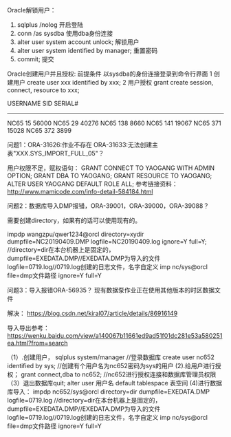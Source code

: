 Oracle解锁用户：
1. sqlplus /nolog        开启登陆
2. conn /as sysdba     使用dba身份连接
3. alter user system account unlock;     解锁用户
4. alter user system identified by manager;     重置密码
5. commit;    提交

Oracle创建用户并且授权:
前提条件
    以sysdba的身份连接登录到命令行界面
1 创建用户
 create user xxx identified by xxx;
2 用户授权
 grant create session, connect, resource to xxx;


USERNAME                              SID    SERIAL#
------------------------------ ---------- ----------
NC65                                   15      56000
NC65                                   29      40276
NC65                                  138       8660
NC65                                  141      19067
NC65                                  371      15028
NC65                                  372       3899



问题1：ORA-31626:作业不存在 ORA-31633:无法创建主表"XXX.SYS_IMPORT_FULL_05"？

用户权限不足，赋权语句：
GRANT CONNECT TO YAOGANG WITH ADMIN OPTION;
GRANT DBA TO YAOGANG;
GRANT RESOURCE TO YAOGANG;
ALTER USER YAOGANG DEFAULT ROLE ALL;
参考链接资料：
http://www.mamicode.com/info-detail-584184.html

问题2：数据库导入DMP报错，ORA-39001，ORA-39000，ORA-39088？

需要创建directory，如果有的话可以使用现有的。


impdp  wangzpu/qwer1234@orcl directory=xydir dumpfile=NC20190409.DMP logfile=NC20190409.log  ignore=Y full=Y;
//directory=dir在本台机器上是固定的，
  dumpfile=EXEDATA.DMP//EXEDATA.DMP为导入的文件logfile=0719.log//0719.log创建的日志文件，名字自定义
  imp nc/sys@orcl file=dmp文件路径 ignore=Y full=Y

问题3：导入报错ORA-56935？ 现有数据泵作业正在使用其他版本的时区数据文件

解决： https://blog.csdn.net/kiral07/article/details/86916149





导入导出参考：
https://wenku.baidu.com/view/a140067b11661ed9ad51f01dc281e53a580251ea.html?from=search



（1）.创建用户，
    sqlplus system/manager //登录数据库
    create user nc652 identified by sys; //创建有个用户名为nc652密码为sys的用户
(2).给用户进行授权；
grant connect,dba to nc652;  //nc652进行授权连接和数据库管理员权限
（3）退出数据库quit;
alter user 用户名 default tablespace 表空间
(4)进行数据库导入：
impdp nc652/sys@orcl directory=dir dumpfile=EXEDATA.DMP logfile=0719.log  //directory=dir在本台机器上是固定的，
  dumpfile=EXEDATA.DMP//EXEDATA.DMP为导入的文件logfile=0719.log//0719.log创建的日志文件，名字自定义
  imp nc/sys@orcl file=dmp文件路径 ignore=Y full=Y